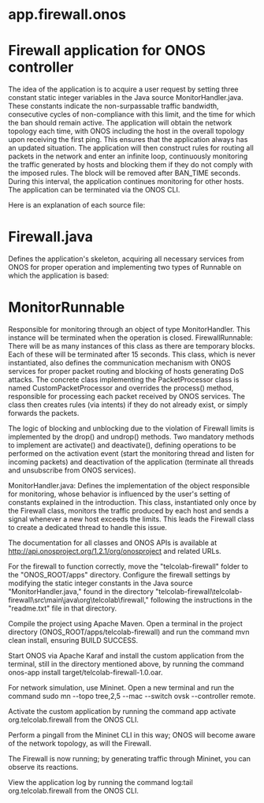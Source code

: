 # app.firewall.onos
# Firewall application for ONOS controller

The idea of the application is to acquire a user request by setting three constant static integer variables in the Java source MonitorHandler.java. These constants indicate the non-surpassable traffic bandwidth, consecutive cycles of non-compliance with this limit, and the time for which the ban should remain active. The application will obtain the network topology each time, with ONOS including the host in the overall topology upon receiving the first ping. This ensures that the application always has an updated situation. The application will then construct rules for routing all packets in the network and enter an infinite loop, continuously monitoring the traffic generated by hosts and blocking them if they do not comply with the imposed rules. The block will be removed after BAN_TIME seconds. During this interval, the application continues monitoring for other hosts. The application can be terminated via the ONOS CLI.

Here is an explanation of each source file:

# Firewall.java
Defines the application's skeleton, acquiring all necessary services from ONOS for proper operation and implementing two types of Runnable on which the application is based:

# MonitorRunnable 
Responsible for monitoring through an object of type MonitorHandler. This instance will be terminated when the operation is closed.
FirewallRunnable: There will be as many instances of this class as there are temporary blocks. Each of these will be terminated after 15 seconds. This class, which is never instantiated, also defines the communication mechanism with ONOS services for proper packet routing and blocking of hosts generating DoS attacks.
The concrete class implementing the PacketProcessor class is named CustomPacketProcessor and overrides the process() method, responsible for processing each packet received by ONOS services. The class then creates rules (via intents) if they do not already exist, or simply forwards the packets.

The logic of blocking and unblocking due to the violation of Firewall limits is implemented by the drop() and undrop() methods. Two mandatory methods to implement are activate() and deactivate(), defining operations to be performed on the activation event (start the monitoring thread and listen for incoming packets) and deactivation of the application (terminate all threads and unsubscribe from ONOS services).

MonitorHandler.java: Defines the implementation of the object responsible for monitoring, whose behavior is influenced by the user's setting of constants explained in the introduction. This class, instantiated only once by the Firewall class, monitors the traffic produced by each host and sends a signal whenever a new host exceeds the limits. This leads the Firewall class to create a dedicated thread to handle this issue.

The documentation for all classes and ONOS APIs is available at http://api.onosproject.org/1.2.1/org/onosproject and related URLs.

For the firewall to function correctly, move the "telcolab-firewall" folder to the "ONOS_ROOT/apps" directory. Configure the firewall settings by modifying the static integer constants in the Java source "MonitorHandler.java," found in the directory "telcolab-firewall\telcolab-firewall\src\main\java\org\telcolab\firewall," following the instructions in the "readme.txt" file in that directory.

Compile the project using Apache Maven. Open a terminal in the project directory (ONOS_ROOT/apps/telcolab-firewall) and run the command mvn clean install, ensuring BUILD SUCCESS.

Start ONOS via Apache Karaf and install the custom application from the terminal, still in the directory mentioned above, by running the command onos-app install target/telcolab-firewall-1.0.oar.

For network simulation, use Mininet. Open a new terminal and run the command sudo mn --topo tree,2,5 --mac --switch ovsk --controller remote.

Activate the custom application by running the command app activate org.telcolab.firewall from the ONOS CLI.

Perform a pingall from the Mininet CLI in this way; ONOS will become aware of the network topology, as will the Firewall.

The Firewall is now running; by generating traffic through Mininet, you can observe its reactions.

View the application log by running the command log:tail org.telcolab.firewall from the ONOS CLI.





